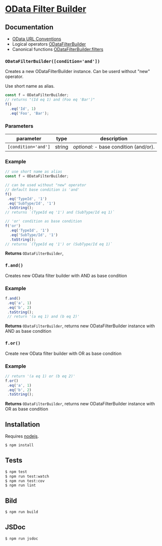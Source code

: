 # [OData Filter Builder](https://htmlpreview.github.io/?https://github.com/bodia-uz/odata-filter-builder/jsdoc/index.html)

## Documentation
* [OData URL Conventions](http://docs.oasis-open.org/odata/odata/v4.0/errata02/os/complete/part2-url-conventions/odata-v4.0-errata02-os-part2-url-conventions-complete.html)
* Logical operators [ODataFilterBuilder](https://htmlpreview.github.io/?https://github.com/bodia-uz/odata-filter-builder/jsdoc/ODataFilterBuilder.html)
* Canonical functions [ODataFilterBuilder.filters](https://htmlpreview.github.io/?https://github.com/bodia-uz/odata-filter-builder/jsdoc/ODataFilterBuilder.js.html)

### `ODataFilterBuilder([condition='and'])`

Creates a new ODataFilterBuilder instance.
Can be userd without "new" operator.

Use short name as alias.
```js
const f = ODataFilterBuilder;
// returns "(Id eq 1) and (Foo eq 'Bar')"
f()
  .eq('Id', 1)
  .eq('Foo', 'Bar');
```

### Parameters

| parameter           | type   | description                            |
| ------------------- | ------ | -------------------------------------- |
| `[condition='and']` | string | _optional:_ - base condition (and/or). |


### Example

```js
// use short name as alias
const f = ODataFilterBuilder;
```
```js
// can be used without "new" operator
// default base condition is 'and'
f()
 .eq('TypeId', '1')
 .eq('SubType/Id', '1')
 .toString();
// returns `(TypeId eq '1') and (SubType/Id eq 1)`
```
```js
// 'or' condition as base condition
f('or')
  .eq('TypeId', '1')
  .eq('SubType/Id', '1')
  .toString();
// returns `(TypeId eq '1') or (SubType/Id eq 1)`
```


**Returns** `ODataFilterBuilder`, 


### `f.and()`

Creates new OData filter builder with AND as base condition

### Example

```js
f.and()
 .eq('a', 1)
 .eq('b', 2)
 .toString();
 // return '(a eq 1) and (b eq 2)'
```


**Returns** `ODataFilterBuilder`, returns new ODataFilterBuilder instance with AND as base condition


### `f.or()`

Create new OData filter builder with OR as base condition

### Example

```js
// return '(a eq 1) or (b eq 2)'
f.or()
 .eq('a', 1)
 .eq('b', 2)
 .toString();
```


**Returns** `ODataFilterBuilder`, returns new ODataFilterBuilder instance with OR as base condition

## Installation

Requires [nodejs](http://nodejs.org/).

```sh
$ npm install
```

## Tests

```sh
$ npm test
$ npm run test:watch
$ npm run test:cov
$ npm run lint
```

## Bild

```sh
$ npm run build
```

## JSDoc

```sh
$ npm run jsdoc
```


